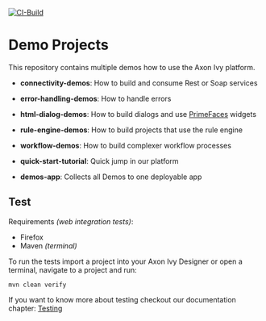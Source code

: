 [![CI-Build](https://github.com/axonivy-market/demo-projects/actions/workflows/ci.yml/badge.svg)](https://github.com/axonivy-market/demo-projects/actions/workflows/ci.yml)

# Demo Projects

This repository contains multiple demos how to use the Axon Ivy platform.

- **connectivity-demos**: How to build and consume Rest or Soap services
- **error-handling-demos**: How to handle errors
- **html-dialog-demos**: How to build dialogs and use [PrimeFaces](https://www.primefaces.org) widgets
- **rule-engine-demos**: How to build projects that use the rule engine
- **workflow-demos**: How to build complexer workflow processes

- **quick-start-tutorial**: Quick jump in our platform
- **demos-app**: Collects all Demos to one deployable app

## Test

Requirements _(web integration tests)_:

- Firefox
- Maven _(terminal)_

To run the tests import a project into your Axon Ivy Designer or open a terminal,
navigate to a project and run:

```console
mvn clean verify
```

If you want to know more about testing checkout our documentation chapter: [Testing](https://developer.axonivy.com/doc/dev/concepts/testing.html)
